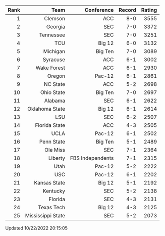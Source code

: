 | Rank  | Team                 | Conference           | Record   | Rating |
| ---:  | ---:                 | ---:                 | ---:     | ---:   |
| 1     | Clemson              | ACC                  | 8-0      | 3555   |
| 2     | Georgia              | SEC                  | 7-0      | 3372   |
| 3     | Tennessee            | SEC                  | 7-0      | 3251   |
| 4     | TCU                  | Big 12               | 6-0      | 3132   |
| 5     | Michigan             | Big Ten              | 7-0      | 3089   |
| 6     | Syracuse             | ACC                  | 6-1      | 3002   |
| 7     | Wake Forest          | ACC                  | 6-1      | 2930   |
| 8     | Oregon               | Pac-12               | 6-1      | 2861   |
| 9     | NC State             | ACC                  | 5-2      | 2698   |
| 10    | Ohio State           | Big Ten              | 7-0      | 2697   |
| 11    | Alabama              | SEC                  | 6-1      | 2622   |
| 12    | Oklahoma State       | Big 12               | 6-1      | 2614   |
| 13    | LSU                  | SEC                  | 6-2      | 2507   |
| 14    | Florida State        | ACC                  | 4-3      | 2505   |
| 15    | UCLA                 | Pac-12               | 6-1      | 2502   |
| 16    | Penn State           | Big Ten              | 5-1      | 2489   |
| 17    | Ole Miss             | SEC                  | 7-1      | 2364   |
| 18    | Liberty              | FBS Independents     | 7-1      | 2315   |
| 19    | Utah                 | Pac-12               | 5-2      | 2222   |
| 20    | USC                  | Pac-12               | 6-1      | 2202   |
| 21    | Kansas State         | Big 12               | 5-1      | 2192   |
| 22    | Kentucky             | SEC                  | 5-2      | 2138   |
| 23    | Florida              | SEC                  | 4-3      | 2131   |
| 24    | Texas Tech           | Big 12               | 4-3      | 2125   |
| 25    | Mississippi State    | SEC                  | 5-2      | 2073   |

Updated 10/22/2022 20:15:05

